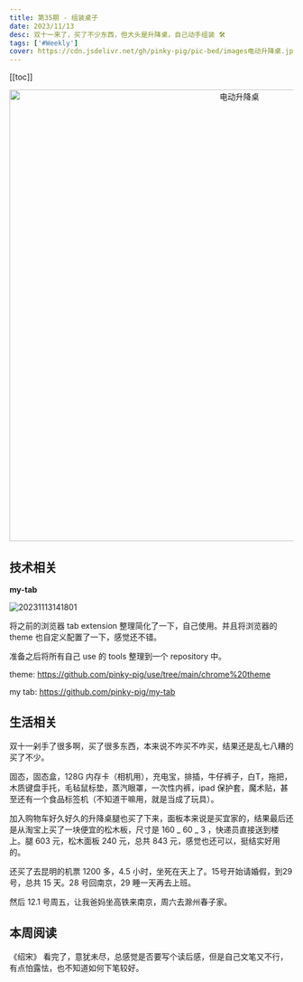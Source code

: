 ```yaml
---
title: 第35期 - 组装桌子
date: 2023/11/13
desc: 双十一来了，买了不少东西，但大头是升降桌，自己动手组装 🛠
tags: ['#Weekly']
cover: https://cdn.jsdelivr.net/gh/pinky-pig/pic-bed/images电动升降桌.jpg
---
```


[[toc]]

<p align="center">
  <img alt="电动升降桌" src="https://cdn.jsdelivr.net/gh/pinky-pig/pic-bed/images电动升降桌.jpg" width=800 />
</p>

## 技术相关

**my-tab**

![20231113141801](https://cdn.jsdelivr.net/gh/pinky-pig/pic-bed/images20231113141801.png)

将之前的浏览器 tab extension 整理简化了一下，自己使用。并且将浏览器的 theme 也自定义配置了一下，感觉还不错。

准备之后将所有自己 use 的 tools 整理到一个 repository 中。

theme: <https://github.com/pinky-pig/use/tree/main/chrome%20theme>

my tab: <https://github.com/pinky-pig/my-tab>

## 生活相关

双十一剁手了很多啊，买了很多东西，本来说不咋买不咋买，结果还是乱七八糟的买了不少。

固态，固态盒，128G 内存卡（相机用），充电宝，排插，牛仔裤子，白T，拖把，木质键盘手托，毛毡鼠标垫，蒸汽眼罩，一次性内裤，ipad 保护套，魔术贴，甚至还有一个食品标签机（不知道干嘛用，就是当成了玩具）。

加入购物车好久好久的升降桌腿也买了下来，面板本来说是买宜家的，结果最后还是从淘宝上买了一块便宜的松木板，尺寸是 160 _ 60 _ 3 ，快递员直接送到楼上。腿 603 元，松木面板 240 元，总共 843 元，感觉也还可以，挺结实好用的。

还买了去昆明的机票 1200 多，4.5 小时，坐死在天上了。15号开始请婚假，到29号，总共 15 天。28 号回南京，29 睡一天再去上班。

然后 12.1 号周五，让我爸妈坐高铁来南京，周六去滁州春子家。

## 本周阅读

《绍宋》 看完了，意犹未尽，总感觉是否要写个读后感，但是自己文笔又不行，有点怕露怯，也不知道如何下笔较好。

